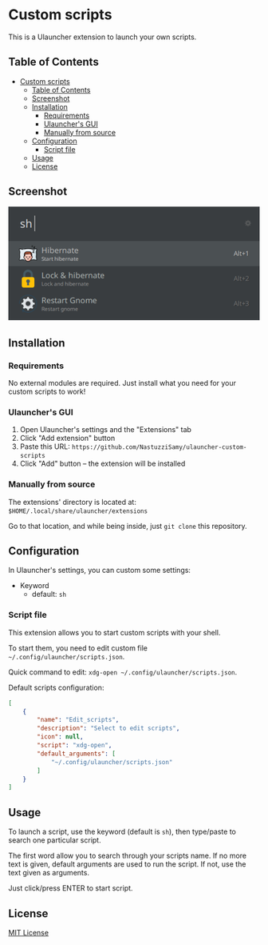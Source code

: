 # Custom scripts

This is a Ulauncher extension to launch your own scripts.

## Table of Contents

- [Custom scripts](#custom-scripts)
  - [Table of Contents](#table-of-contents)
  - [Screenshot](#screenshot)
  - [Installation](#installation)
    - [Requirements](#requirements)
    - [Ulauncher's GUI](#ulaunchers-gui)
    - [Manually from source](#manually-from-source)
  - [Configuration](#configuration)
    - [Script file](#script-file)
  - [Usage](#usage)
  - [License](#license)

## Screenshot

![Screenshot](images/screenshot.png)

## Installation

### Requirements

No external modules are required. Just install what you need for your custom scripts to work!

### Ulauncher's GUI

1. Open Ulauncher's settings and the "Extensions" tab
2. Click "Add extension" button
3. Paste this URL: `https://github.com/NastuzziSamy/ulauncher-custom-scripts`
4. Click "Add" button – the extension will be installed

### Manually from source

The extensions' directory is located at: `$HOME/.local/share/ulauncher/extensions`

Go to that location, and while being inside, just `git clone` this repository.

## Configuration

In Ulauncher's settings, you can custom some settings:
- Keyword
  - default: `sh`

### Script file

This extension allows you to start custom scripts with your shell.

To start them, you need to edit custom file `~/.config/ulauncher/scripts.json`.

Quick command to edit: `xdg-open ~/.config/ulauncher/scripts.json`.

Default scripts configuration:
```json
[
    {
        "name": "Edit_scripts",
        "description": "Select to edit scripts",
        "icon": null,
        "script": "xdg-open",
        "default_arguments": [
            "~/.config/ulauncher/scripts.json"
        ]
    }
]
```

## Usage

To launch a script, use the keyword (default is `sh`), then type/paste to search one particular script.

The first word allow you to search through your scripts name.
If no more text is given, default arguments are used to run the script. If not, use the text given as arguments.

Just click/press ENTER to start script.

## License

[MIT License](LICENSE)
